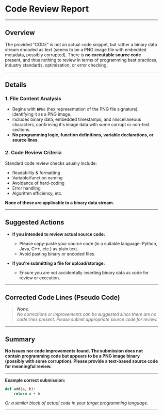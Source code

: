 # **Code Review Report**

---

## **Overview**

The provided "CODE" is not an actual code snippet, but rather a binary data stream encoded as text (seems to be a PNG image file with embedded metadata, possibly corrupted). There is **no executable source code** present, and thus nothing to review in terms of programming best practices, industry standards, optimization, or error checking. 

---

## **Details**

### 1. **File Content Analysis**

- Begins with `�PNG` (hex representation of the PNG file signature), identifying it as a PNG image.
- Includes binary data, embedded timestamps, and miscellaneous characters, confirming it's image data with some corrupt or non-text sections.
- **No programming logic, function definitions, variable declarations, or source lines**.

### 2. **Code Review Criteria**

Standard code review checks usually include:
- Readability & formatting
- Variable/function naming
- Avoidance of hard-coding
- Error handling
- Algorithm efficiency, etc.

**None of these are applicable to a binary data stream.**

---

## **Suggested Actions**

- **If you intended to review actual source code:**
  - Please copy-paste your source code (in a suitable language: Python, Java, C++, etc.) as plain text.
  - Avoid pasting binary or encoded files.

- **If you're submitting a file for upload/storage:**
  - Ensure you are not accidentally inserting binary data as code for review or execution.

---

## **Corrected Code Lines (Pseudo Code)**

> _**None.**_  
_No corrections or improvements can be suggested since there are no code lines present. Please submit appropriate source code for review._

---

## **Summary**

**No issues nor code improvements found. The submission does not contain programming code but appears to be a PNG image binary (possibly with some corruption). Please provide a text-based source code for meaningful review.**

---

**Example correct submission:**
```python
def add(a, b):
    return a + b
```
*Or a similar block of actual code in your target programming language.*

---